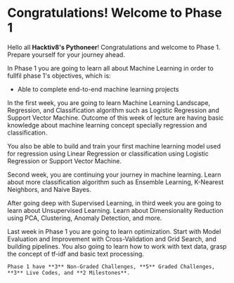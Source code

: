 Congratulations! Welcome to Phase 1
=======================

Hello all **Hacktiv8's Pythoneer**! Congratulations and welcome to Phase 1. Prepare yourself for your journey ahead.

In Phase 1 you are going to learn all about Machine Learning in order to fullfil phase 1's objectives, which is:

- Able to complete end-to-end machine learning projects

In the first week, you are going to learn Machine Learning Landscape, Regression, and Classification algorithm such as Logistic Regression and Support Vector Machine. Outcome of this week of lecture are having basic knowledge about machine learning concept specially regression and classification.

You also be able to build and train your first machine learning model used for regression using Linear Regression or classification using Logistic Regression or Support Vector Machine.

Second week, you are continuing your journey in machine learning. Learn about more classification algorithm such as Ensemble Learning, K-Nearest Neighbors, and Naive Bayes.

After going deep with Supervised Learning, in third week you are going to learn about Unsupervised Learning. Learn about Dimensionality Reduction using PCA, Clustering, Anomaly Detection, and more.

Last week in Phase 1 you are going to learn optimization. Start with Model Evaluation and Improvement with Cross-Validation and Grid Search, and building pipelines.
You also going to learn how to work with text data, grasp the concept of tf-idf and basic text processing.

```{attention}
Phase 1 have **3** Non-Graded Challenges, **5** Graded Challenges, **3** Live Codes, and **2 Milestones**.
```
